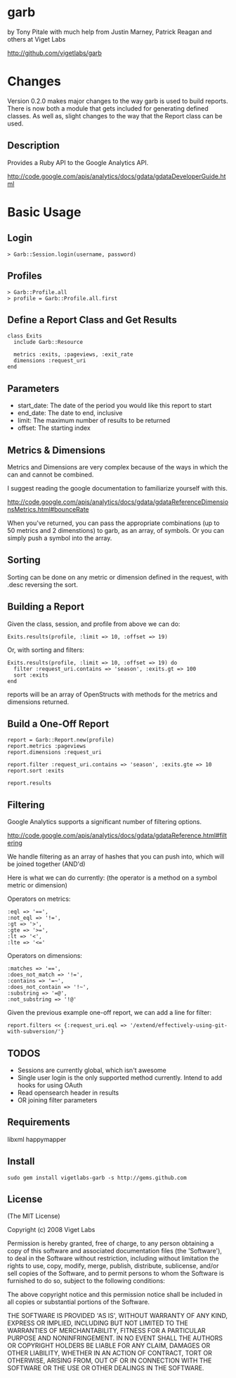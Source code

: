 garb
====

  by Tony Pitale with much help from Justin Marney, Patrick Reagan and others at Viget Labs

  http://github.com/vigetlabs/garb

Changes
=======

  Version 0.2.0 makes major changes to the way garb is used to build reports.
  There is now both a module that gets included for generating defined classes.
  As well as, slight changes to the way that the Report class can be used.

Description
-----------

  Provides a Ruby API to the Google Analytics API.

  http://code.google.com/apis/analytics/docs/gdata/gdataDeveloperGuide.html

Basic Usage
===========

Login
-----
  
    > Garb::Session.login(username, password)

Profiles
--------

    > Garb::Profile.all
    > profile = Garb::Profile.all.first

Define a Report Class and Get Results
-------------------------------------

    class Exits
      include Garb::Resource

      metrics :exits, :pageviews, :exit_rate
      dimensions :request_uri
    end

Parameters
----------

  * start_date: The date of the period you would like this report to start
  * end_date: The date to end, inclusive
  * limit: The maximum number of results to be returned
  * offset: The starting index

Metrics & Dimensions
--------------------

  Metrics and Dimensions are very complex because of the ways in which the can and cannot be combined.

  I suggest reading the google documentation to familiarize yourself with this.

  http://code.google.com/apis/analytics/docs/gdata/gdataReferenceDimensionsMetrics.html#bounceRate

  When you've returned, you can pass the appropriate combinations (up to 50 metrics and 2 dimenstions)
  to garb, as an array, of symbols. Or you can simply push a symbol into the array.

Sorting
-------

  Sorting can be done on any metric or dimension defined in the request, with .desc reversing the sort.

Building a Report
-----------------

  Given the class, session, and profile from above we can do:

    Exits.results(profile, :limit => 10, :offset => 19)

  Or, with sorting and filters:

    Exits.results(profile, :limit => 10, :offset => 19) do
      filter :request_uri.contains => 'season', :exits.gt => 100
      sort :exits
    end

  reports will be an array of OpenStructs with methods for the metrics and dimensions returned.

Build a One-Off Report
----------------------

    report = Garb::Report.new(profile)
    report.metrics :pageviews
    report.dimensions :request_uri

    report.filter :request_uri.contains => 'season', :exits.gte => 10
    report.sort :exits

    report.results

Filtering
---------

  Google Analytics supports a significant number of filtering options.

  http://code.google.com/apis/analytics/docs/gdata/gdataReference.html#filtering

  We handle filtering as an array of hashes that you can push into, 
  which will be joined together (AND'd)

  Here is what we can do currently:
  (the operator is a method on a symbol metric or dimension)

  Operators on metrics:

    :eql => '==',
    :not_eql => '!=',
    :gt => '>',
    :gte => '>=',
    :lt => '<',
    :lte => '<='

  Operators on dimensions:

    :matches => '==',
    :does_not_match => '!=',
    :contains => '=~',
    :does_not_contain => '!~',
    :substring => '=@',
    :not_substring => '!@'
    
  Given the previous example one-off report, we can add a line for filter:
  
    report.filters << {:request_uri.eql => '/extend/effectively-using-git-with-subversion/'}

TODOS
-----

  * Sessions are currently global, which isn't awesome
  * Single user login is the only supported method currently.
    Intend to add hooks for using OAuth
  * Read opensearch header in results
  * OR joining filter parameters

Requirements
------------

  libxml
  happymapper

Install
-------

    sudo gem install vigetlabs-garb -s http://gems.github.com

License
-------

  (The MIT License)

  Copyright (c) 2008 Viget Labs

  Permission is hereby granted, free of charge, to any person obtaining
  a copy of this software and associated documentation files (the
  'Software'), to deal in the Software without restriction, including
  without limitation the rights to use, copy, modify, merge, publish,
  distribute, sublicense, and/or sell copies of the Software, and to
  permit persons to whom the Software is furnished to do so, subject to
  the following conditions:

  The above copyright notice and this permission notice shall be
  included in all copies or substantial portions of the Software.

  THE SOFTWARE IS PROVIDED 'AS IS', WITHOUT WARRANTY OF ANY KIND,
  EXPRESS OR IMPLIED, INCLUDING BUT NOT LIMITED TO THE WARRANTIES OF
  MERCHANTABILITY, FITNESS FOR A PARTICULAR PURPOSE AND NONINFRINGEMENT.
  IN NO EVENT SHALL THE AUTHORS OR COPYRIGHT HOLDERS BE LIABLE FOR ANY
  CLAIM, DAMAGES OR OTHER LIABILITY, WHETHER IN AN ACTION OF CONTRACT,
  TORT OR OTHERWISE, ARISING FROM, OUT OF OR IN CONNECTION WITH THE
  SOFTWARE OR THE USE OR OTHER DEALINGS IN THE SOFTWARE.
